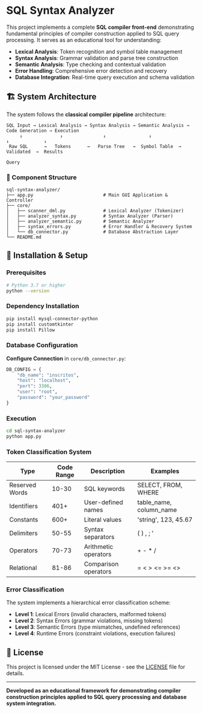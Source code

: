 # SQL Syntax Analyzer

This project implements a complete **SQL compiler front-end** demonstrating fundamental principles of compiler construction applied to SQL query processing. It serves as an educational tool for understanding:

- **Lexical Analysis**: Token recognition and symbol table management
- **Syntax Analysis**: Grammar validation and parse tree construction  
- **Semantic Analysis**: Type checking and contextual validation
- **Error Handling**: Comprehensive error detection and recovery
- **Database Integration**: Real-time query execution and schema validation

## 🏗️ System Architecture

The system follows the **classical compiler pipeline** architecture:

```
SQL Input → Lexical Analysis → Syntax Analysis → Semantic Analysis → Code Generation → Execution
     ↓              ↓               ↓                ↓                ↓             ↓
 Raw SQL      →   Tokens      →   Parse Tree   →  Symbol Table  →   Validated  →  Results
                                                                      Query
```

### 📁 Component Structure

```
sql-syntax-analyzer/
├── app.py                          # Main GUI Application & Controller
├── core/
│   ├── scanner_dml.py              # Lexical Analyzer (Tokenizer)
│   ├── analyzer_syntax.py          # Syntax Analyzer (Parser)
│   ├── analyzer_semantic.py        # Semantic Analyzer
│   ├── syntax_errors.py            # Error Handler & Recovery System
│   └── db_connector.py             # Database Abstraction Layer
└── README.md
```

## 🚀 Installation & Setup

### Prerequisites
```bash
# Python 3.7 or higher
python --version
```

### Dependency Installation
```bash
pip install mysql-connector-python
pip install customtkinter
pip install Pillow
```

### Database Configuration
**Configure Connection** in `core/db_connector.py`:
```python
DB_CONFIG = {
    "db_name": "inscritos",
    "host": "localhost",
    "port": 3306,
    "user": "root",
    "password": "your_password"
}
```

### Execution
```bash
cd sql-syntax-analyzer
python app.py
```

### Token Classification System

| Type | Code Range | Description | Examples |
|------|------------|-------------|----------|
| Reserved Words | 10-30 | SQL keywords | SELECT, FROM, WHERE |
| Identifiers | 401+ | User-defined names | table_name, column_name |
| Constants | 600+ | Literal values | 'string', 123, 45.67 |
| Delimiters | 50-55 | Syntax separators | ( ) , ; ' |
| Operators | 70-73 | Arithmetic operators | + - * / |
| Relational | 81-86 | Comparison operators | = < > <= >= <> |

### Error Classification

The system implements a hierarchical error classification scheme:

- **Level 1**: Lexical Errors (invalid characters, malformed tokens)
- **Level 2**: Syntax Errors (grammar violations, missing tokens)
- **Level 3**: Semantic Errors (type mismatches, undefined references)
- **Level 4**: Runtime Errors (constraint violations, execution failures)

## 📄 License

This project is licensed under the MIT License - see the [LICENSE](LICENSE) file for details.

---

**Developed as an educational framework for demonstrating compiler construction principles applied to SQL query processing and database system integration.**